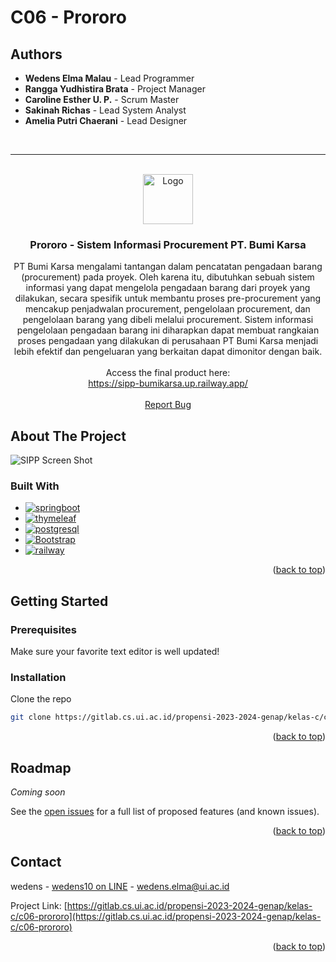 # C06 - Prororo

## Authors

* **Wedens Elma Malau** - Lead Programmer
* **Rangga Yudhistira Brata** - Project Manager
* **Caroline Esther U. P.** - Scrum Master
* **Sakinah Richas** - Lead System Analyst
* **Amelia Putri Chaerani** - Lead Designer

<a name="readme-top"></a><br>

<!-- [![Contributors][contributors-shield]][contributors-url]
[![Forks][forks-shield]][forks-url] -->
<!-- [![Issues][issues-shield]][issues-url]
[![Issues][issues-shield]][issues-url] -->


<!-- PROJECT LOGO -->
<hr><br />
<div align="center">
  <a href="https://gitlab.cs.ui.ac.id/propensi-2023-2024-genap/kelas-c/c06-prororo">
    <img src="images/logo.png" alt="Logo" width="80" height="80">
  </a>

<h3 align="center">Prororo - Sistem Informasi Procurement PT. Bumi Karsa</h3>

  <p align="center">
    PT Bumi Karsa mengalami tantangan dalam pencatatan pengadaan barang (procurement) pada proyek. Oleh karena itu, dibutuhkan sebuah sistem informasi yang dapat mengelola pengadaan barang dari proyek yang dilakukan, secara spesifik untuk membantu proses pre-procurement yang mencakup penjadwalan procurement, pengelolaan procurement, dan pengelolaan barang yang dibeli melalui procurement. Sistem informasi pengelolaan pengadaan barang ini diharapkan dapat membuat rangkaian proses pengadaan yang dilakukan di perusahaan PT Bumi Karsa menjadi lebih efektif dan pengeluaran yang berkaitan dapat dimonitor dengan baik.
    <br /><br />
    Access the final product here: <br />
    <a href="https://sipp-bumikarsa.up.railway.app/">https://sipp-bumikarsa.up.railway.app/</a>
<!--     <a href="https://gitlab.cs.ui.ac.id/propensi-2023-2024-genap/kelas-c/c06-prororo"><strong>Explore the docs »</strong></a> -->
    <br />
    <br />
    <a href="https://gitlab.cs.ui.ac.id/propensi-2023-2024-genap/kelas-c/c06-prororo/issues">Report Bug</a>
  </p>
</div>

<!-- ABOUT THE PROJECT -->
## About The Project

![SIPP Screen Shot](https://res.cloudinary.com/duwjv8wuj/image/upload/v1716822760/Screenshot_6906_jjmjsm.png)


### Built With

* [![springboot][spring.io]][springboot-url]
* [![thymeleaf][thymeleaf]][thymeleaf-url]
* [![postgresql][postgresql]][postgresql-url]
* [![Bootstrap][Bootstrap.com]][Bootstrap-url]
* [![railway][railway]][railway]
<!-- * [![Next][Next.js]][Next-url]
* [![React][React.js]][React-url]
* [![Vue][Vue.js]][Vue-url]
* [![Angular][Angular.io]][Angular-url]
* [![Laravel][Laravel.com]][Laravel-url]
* [![tailwind][tailwind]][tailwind-url]
* [![JQuery][JQuery.com]][JQuery-url] -->

<p align="right">(<a href="#readme-top">back to top</a>)</p>


<!-- GETTING STARTED -->
## Getting Started


### Prerequisites

Make sure your favorite text editor is well updated!

### Installation

<!-- 1. Get a free API Key at [https://example.com](https://example.com) -->
Clone the repo
   ```sh
   git clone https://gitlab.cs.ui.ac.id/propensi-2023-2024-genap/kelas-c/c06-prororo.git
   ```
<!-- 2. Install NPM packages
   ```sh
   npm install
   ```
4. Enter your API in `config.js`
   ```js
   const API_KEY = 'ENTER YOUR API';
   ``` -->

<p align="right">(<a href="#readme-top">back to top</a>)</p>

<!-- USAGE EXAMPLES -->

<!-- ROADMAP -->
## Roadmap

*Coming soon*
<!-- - [ ] Feature 1
- [ ] Feature 2
- [ ] Feature 3
    - [ ] Nested Feature -->

See the [open issues](https://gitlab.cs.ui.ac.id/propensi-2023-2024-genap/kelas-c/c06-prororo/issues) for a full list of proposed features (and known issues).

<p align="right">(<a href="#readme-top">back to top</a>)</p>


<!-- CONTRIBUTING -->

<!-- LICENSE -->

<!-- CONTACT -->
## Contact

wedens - [wedens10 on LINE](https://line.me/ti/p/wedens10) - wedens.elma@ui.ac.id

Project Link: [https://gitlab.cs.ui.ac.id/propensi-2023-2024-genap/kelas-c/c06-prororo](https://gitlab.cs.ui.ac.id/propensi-2023-2024-genap/kelas-c/c06-prororo)

<p align="right">(<a href="#readme-top">back to top</a>)</p>



<!-- ACKNOWLEDGMENTS -->

<!-- MARKDOWN LINKS & IMAGES -->
<!-- https://www.markdownguide.org/basic-syntax/#reference-style-links -->
[contributors-shield]: https://img.shields.io/github/contributors/github_username/repo_name.svg?style=for-the-badge
[contributors-url]: https://gitlab.cs.ui.ac.id/propensi-2023-2024-genap/kelas-c/c06-prororo/graphs/contributors
[forks-shield]: https://img.shields.io/github/forks/github_username/repo_name.svg?style=for-the-badge
[forks-url]: https://gitlab.cs.ui.ac.id/propensi-2023-2024-genap/kelas-c/c06-prororo/network/members
[stars-shield]: https://img.shields.io/github/stars/github_username/repo_name.svg?style=for-the-badge
[stars-url]: https://gitlab.cs.ui.ac.id/propensi-2023-2024-genap/kelas-c/c06-prororo/stargazers
[issues-shield]: https://img.shields.io/github/issues/github_username/repo_name.svg?style=for-the-badge
[issues-url]: https://gitlab.cs.ui.ac.id/propensi-2023-2024-genap/kelas-c/c06-prororo/issues
[license-shield]: https://img.shields.io/gitlab/issues/:variant/:project
[license-url]: https://gitlab.cs.ui.ac.id/propensi-2023-2024-genap/kelas-c/c06-prororo/blob/master/LICENSE.txt
[linkedin-shield]: https://img.shields.io/badge/-LinkedIn-black.svg?style=for-the-badge&logo=linkedin&colorB=555
[linkedin-url]: https://linkedin.com/in/linkedin_username
[product-screenshot]: images/screenshot.png
[Next.js]: https://img.shields.io/badge/next.js-000000?style=for-the-badge&logo=nextdotjs&logoColor=white
[Next-url]: https://nextjs.org/
[React.js]: https://img.shields.io/badge/React-20232A?style=for-the-badge&logo=react&logoColor=61DAFB
[React-url]: https://reactjs.org/
[Vue.js]: https://img.shields.io/badge/Vue.js-35495E?style=for-the-badge&logo=vuedotjs&logoColor=4FC08D
[Vue-url]: https://vuejs.org/
[Angular.io]: https://img.shields.io/badge/Angular-DD0031?style=for-the-badge&logo=angular&logoColor=white
[Angular-url]: https://angular.io/
[postgresql]: https://img.shields.io/badge/postgresql-EEEEEE?style=for-the-badge&logo=postgresql&logoColor=##4169E1
[postgresql-url]: https://www.postgresql.org/
[railway]: https://img.shields.io/badge/railway-4A4A55?style=for-the-badge&logo=railway&logoColor=#0B0D0E
[railway-url]: https://railway.app/
[spring.io]: https://img.shields.io/badge/spring-4A4A55?style=for-the-badge&logo=spring&logoColor=#6DB33F
[springboot-url]: https://spring.io/
[tailwind]: https://img.shields.io/badge/tailwind-4A4A55?style=for-the-badge&logo=tailwindcss&logoColor=#06B6D4
[tailwind-url]: https://tailwindcss.com/
[thymeleaf]: https://img.shields.io/badge/thymeleaf-4A4A55?style=for-the-badge&logo=thymeleaf&logoColor=#005F0F
[thymeleaf-url]: https://www.thymeleaf.org/
[Laravel.com]: https://img.shields.io/badge/Laravel-FF2D20?style=for-the-badge&logo=laravel&logoColor=white
[Laravel-url]: https://laravel.com
[Bootstrap.com]: https://img.shields.io/badge/Bootstrap-563D7C?style=for-the-badge&logo=bootstrap&logoColor=white
[Bootstrap-url]: https://getbootstrap.com
[JQuery.com]: https://img.shields.io/badge/jQuery-0769AD?style=for-the-badge&logo=jquery&logoColor=white
[JQuery-url]: https://jquery.com 
